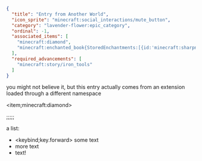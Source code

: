 ```json
{
  "title": "Entry from Another World",
  "icon_sprite": "minecraft:social_interactions/mute_button",
  "category": "lavender-flower:epic_category",
  "ordinal": -1,
  "associated_items": [
    "minecraft:diamond",
    "minecraft:enchanted_book{StoredEnchantments:[{id:'minecraft:sharpness', lvl:2s}]}"
  ],
  "required_advancements": [
    "minecraft:story/iron_tools"
  ]
}
```

you might not believe it, but this entry actually comes from an extension loaded through a different namespace

<item;minecraft:diamond>

;;;;;

a list:
- <keybind;key.forward> some text
- more text
- text!